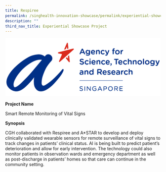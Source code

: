 ```yaml
---
title: Respiree
permalink: /singhealth-innovation-showcase/permalink/experiential-showcase-project/respiree/
description: ""
third_nav_title: Experiential Showcase Project
---
```

![astar Singapore](/images/astar%20singapore.png) 


**Project Name**

 Smart Remote Monitoring of Vital Signs

**Synopsis**

CGH collaborated with Respiree and A\*STAR to develop and deploy clinically validated wearable sensors for remote surveillance of vital signs to track changes in patients’ clinical status. AI is being built to predict patient’s deterioration and allow for early intervention. The technology could also monitor patients in observation wards and emergency department as well as post-discharge in patients’ homes so that care can continue in the community setting.